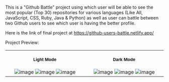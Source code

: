 This is a "Github Battle" project using which user will be able to see the most popular (Top 30) repositories for various languages (Like All, JavaScript, CSS, Ruby, Java & Python) as well as user can battle between two Github users to see which user is having the better profile.

Here is the link of final project at https://github-users-battle.netlify.app/

Project Preview:
<table>
  <tr>
    <th align="center">
      <img width="441" height="1">
      <p> 
        <small>Light Mode</small>
      </p>
    </th>
    <th align="center">
      <img width="441" height="1">
      <p> 
        <small>Dark Mode</small>
      </p>
    </th>
  </tr>
<tr>
  <td align="center">
    <img alt="image" src="https://user-images.githubusercontent.com/35372091/168482758-16c0f95f-3d50-462e-b1eb-81b72cff2a7b.png" style="max-width: 100%">
    <img alt="image" src="https://user-images.githubusercontent.com/35372091/168482801-98051e96-9f06-4678-a9a8-fe9be1cbacfb.png" style="max-width: 100%">
    <img alt="image" src="https://user-images.githubusercontent.com/35372091/168482582-bda459e3-c4d9-4c69-8af5-f78dcaffacdc.png" style="max-width: 100%">
  </td>
  <td align="center">
    <img alt="image" src="https://user-images.githubusercontent.com/35372091/168482685-70fcf1bd-9c36-4701-bbf5-b5548b160ead.png" style="max-width: 100%">
    <img alt="image" src="https://user-images.githubusercontent.com/35372091/168482834-8581de1c-1698-410e-bb83-8d7ae843079d.png" style="max-width: 100%">
    <img alt="image" src="https://user-images.githubusercontent.com/35372091/168482626-ef50f803-f4de-4a68-9c9b-ce4ff272e7ca.png" style="max-width: 100%">
  </td>
</tr>
</table>
